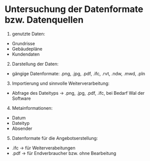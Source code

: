 # Untersuchung der Datenformate bzw. Datenquellen  

1. genutzte Daten:
  - Grundrisse
  - Gebäudepläne
  - Kundendaten

2. Darstellung der Daten:
  - gängige Datenformate: .png, .jpg, .pdf, .ifc, .rvt, .ndw, .mwd, .pln

3. Importierung und sinnvolle Weiterverarbeitung:
  - Abfrage des Dateityps -> .png, .jpg, .pdf, .ifc, bei Bedarf Wal der Software

4. Metainformationen:
  - Datum
  - Dateityp
  - Absender

5. Datenformate für die Angebotserstellung:
  - .ifc -> für Weiterverabeitungen
  - .pdf -> für Endverbraucher bzw. ohne Bearbeitung 
